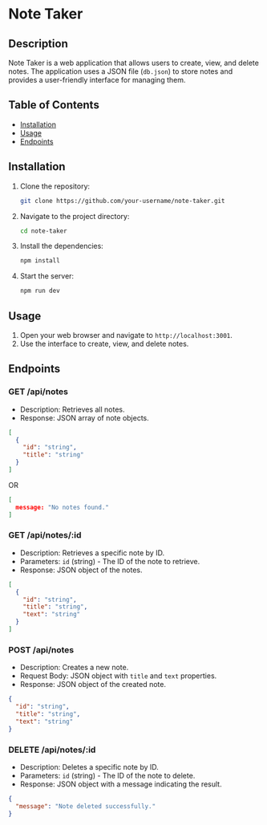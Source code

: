 # Note Taker

## Description

Note Taker is a web application that allows users to create, view, and delete notes. The application uses a JSON file (`db.json`) to store notes and provides a user-friendly interface for managing them.

## Table of Contents

- [Installation](#installation)
- [Usage](#usage)
- [Endpoints](#endpoints)

## Installation

1. Clone the repository:
   ```sh
   git clone https://github.com/your-username/note-taker.git
   ```
2. Navigate to the project directory:
   ```sh
   cd note-taker
   ```
3. Install the dependencies:
   ```sh
   npm install
   ```

4. Start the server:
   ```sh
   npm run dev
   ```

## Usage

1. Open your web browser and navigate to `http://localhost:3001`.
2. Use the interface to create, view, and delete notes.

## Endpoints

### GET /api/notes

- Description: Retrieves all notes.
- Response: JSON array of note objects.
```json
[
  {
    "id": "string",
    "title": "string"
  }
]
```
OR
```json
[
  message: "No notes found."
]
```

### GET /api/notes/:id

- Description: Retrieves a specific note by ID.
- Parameters: `id` (string) - The ID of the note to retrieve.
- Response: JSON object of the notes.
```json
[
  {
    "id": "string",
    "title": "string",
    "text": "string"
  }
]
```

### POST /api/notes

- Description: Creates a new note.
- Request Body: JSON object with `title` and `text` properties.
- Response: JSON object of the created note.
```json
{
  "id": "string",
  "title": "string",
  "text": "string"
}
```

### DELETE /api/notes/:id

- Description: Deletes a specific note by ID.
- Parameters: `id` (string) - The ID of the note to delete.
- Response: JSON object with a message indicating the result.

```json
{
  "message": "Note deleted successfully."
}
```
